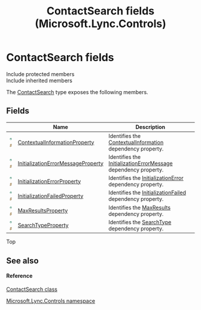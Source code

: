 ﻿---
title: ContactSearch fields (Microsoft.Lync.Controls)
TOCTitle: ContactSearch fields
ms:assetid: Fields.T:Microsoft.Lync.Controls.ContactSearch_DI_3_UC_OCS14MrefLyncWPF
ms:mtpsurl: https://msdn.microsoft.com/en-us/library/microsoft.lync.controls.contactsearch_di_3_uc_ocs14mreflyncwpf_fields(v=office.15)
ms:contentKeyID: 48599411
ms.date: 07/28/2014
mtps_version: v=office.15
---

# ContactSearch fields

Include protected members  
Include inherited members  

The [ContactSearch](contactsearch-class-microsoft-lync-controls_1.md) type exposes the following members.

## Fields

<table>
<thead>
<tr class="header">
<th> </th>
<th>Name</th>
<th>Description</th>
</tr>
</thead>
<tbody>
<tr class="odd">
<td><img src="images/Hh380180.pubfield(Office.15).gif" title="Public field" alt="Public field" /><img src="images/Hh365030.static(Office.15).gif" title="Static member" alt="Static member" /></td>
<td><a href="contactsearch-contextualinformationproperty-field-microsoft-lync-controls_1.md">ContextualInformationProperty</a></td>
<td>Identifies the <a href="contactsearch-contextualinformation-property-microsoft-lync-controls_1.md">ContextualInformation</a> dependency property.</td>
</tr>
<tr class="even">
<td><img src="images/Hh380180.pubfield(Office.15).gif" title="Public field" alt="Public field" /><img src="images/Hh365030.static(Office.15).gif" title="Static member" alt="Static member" /></td>
<td><a href="contactsearch-initializationerrormessageproperty-field-microsoft-lync-controls_1.md">InitializationErrorMessageProperty</a></td>
<td>Identifies the <a href="contactsearch-initializationerrormessage-property-microsoft-lync-controls_1.md">InitializationErrorMessage</a> dependency property.</td>
</tr>
<tr class="odd">
<td><img src="images/Hh380180.pubfield(Office.15).gif" title="Public field" alt="Public field" /><img src="images/Hh365030.static(Office.15).gif" title="Static member" alt="Static member" /></td>
<td><a href="contactsearch-initializationerrorproperty-field-microsoft-lync-controls_1.md">InitializationErrorProperty</a></td>
<td>Identifies the <a href="contactsearch-initializationerror-property-microsoft-lync-controls_1.md">InitializationError</a> dependency property.</td>
</tr>
<tr class="even">
<td><img src="images/Hh380180.pubfield(Office.15).gif" title="Public field" alt="Public field" /><img src="images/Hh365030.static(Office.15).gif" title="Static member" alt="Static member" /></td>
<td><a href="contactsearch-initializationfailedproperty-field-microsoft-lync-controls_1.md">InitializationFailedProperty</a></td>
<td>Identifies the <a href="contactsearch-initializationfailed-property-microsoft-lync-controls_1.md">InitializationFailed</a> dependency property.</td>
</tr>
<tr class="odd">
<td><img src="images/Hh380180.pubfield(Office.15).gif" title="Public field" alt="Public field" /><img src="images/Hh365030.static(Office.15).gif" title="Static member" alt="Static member" /></td>
<td><a href="contactsearch-maxresultsproperty-field-microsoft-lync-controls_1.md">MaxResultsProperty</a></td>
<td>Identifies the <a href="contactsearch-maxresults-property-microsoft-lync-controls_1.md">MaxResults</a> dependency property.</td>
</tr>
<tr class="even">
<td><img src="images/Hh380180.pubfield(Office.15).gif" title="Public field" alt="Public field" /><img src="images/Hh365030.static(Office.15).gif" title="Static member" alt="Static member" /></td>
<td><a href="contactsearch-searchtypeproperty-field-microsoft-lync-controls_1.md">SearchTypeProperty</a></td>
<td>Identifies the <a href="contactsearch-searchtype-property-microsoft-lync-controls_1.md">SearchType</a> dependency property.</td>
</tr>
</tbody>
</table>


Top

## See also

#### Reference

[ContactSearch class](contactsearch-class-microsoft-lync-controls_1.md)

[Microsoft.Lync.Controls namespace](microsoft-lync-controls-namespace_1.md)

